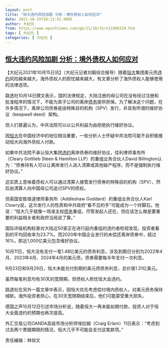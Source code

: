 ```yaml
---
layout: post
title: "恒大违约风险加剧 分析：境外债权人如何应对"
date: 2021-10-15T10:13:52.000Z
author: 大纪元
from: https://www.epochtimes.com/gb/21/10/15/n13306329.htm
tags: [ 大纪元 ]
categories: [ 大纪元 ]
---
```

<!--1634292832000-->
[恒大违约风险加剧 分析：境外债权人如何应对](https://www.epochtimes.com/gb/21/10/15/n13306329.htm)
------

<div>
<p>【大纪元2021年10月15日讯】（大纪元记者刘毅综合报导）随着<a href="https://www.epochtimes.com/gb/tag/%E6%81%92%E5%A4%A7.html">恒大</a>集团美元债<a href="https://www.epochtimes.com/gb/tag/%E8%BF%9D%E7%BA%A6.html">违约</a>风险越来越大，海外债权人的担忧越来越大，有文章分析了海外债权人能够使用的法律选项。</p><p>路透社10月14日撰文表示，国的法律规定，大陆注册的母公司在没有经过注册和批准程序的情况下，不能为其子公司的离岸<a href="https://www.epochtimes.com/gb/tag/%E5%80%BA%E5%8A%A1.html">债务</a>提供担保。为了解决这个问题，在许多情况下，离岸公司债券是由特殊目的机构（SPV）发行，并具有所谓的维好协议（keepwell deed）架构。</p><p>但人们普遍认为，中共法院可以以公共利益为由拒绝执行维好协议。</p><p>因<a href="https://www.epochtimes.com/gb/tag/%E6%81%92%E5%A4%A7.html">恒大</a>在中国经济中的地位相当重要，一些分析人士怀疑中共法院可能不会积极推动恒大向海外债权人付款。</p><p>如果中共法院不承认恒大集团<a href="https://www.epochtimes.com/gb/tag/%E8%BF%9D%E7%BA%A6.html">违约</a>离岸债券的维好协议，佳利律师事务所（Cleary Gottlieb Steen &amp; Hamilton LLP）的重组业务合伙人David Billington认为：“债券持有人可以让离岸发行人进入清算或其他破产程序，而不是强制执行维好协议。”</p><p>这实质上意味着债权人可以通过清算人接管发行债券的特殊目的机构（SPV），然后由清算人向中国母公司追讨SPV的债权。</p><p>但英国安胜恪道律师事务所（Addleshaw Goddard）的重组业务合伙人Karl Clowry说，这次发行人的性质和中共政府“看不见的手”可能成为一个绊脚石。他说：“恒大几乎就像一场准主权<a href="https://www.epochtimes.com/gb/tag/%E5%80%BA%E5%8A%A1.html">债务</a>重组，尽管发起人还在，但应该怎么做是要重要的利益相关者和政府当局说了算。”</p><p>国际评级机构标普对大陆近50家正在进行庭内重组的违约者检视发现，投资者看到的平均回收率为23.7%。而2020年中国企业发行的未偿还离岸债券中，超过16%，即近1,000亿美元包含维好协议。</p><p>10月11日，恒大没有支付一笔1.48亿美元的债务利息，涉及到期日分别为2022年4月、2023年4月、2024年4月的美元债，债券需要每半年支付一次利息。</p><p>9月23日和9月29日，恒大未能兑付到期的美元债债务利息，总价值1.31亿美元。</p><p>虽然每笔利息均有30天的宽限期，但债权人担忧恒大会违约。</p><p>路透社在另外一篇文章中表示，因恒大优先考虑偿付境内债权人，对美元债务保持缄默。海外投资者担心，在30天宽限期结束后，他们可能蒙受重大损失。</p><p>德国之声10月12日引述市场分析说，随着恒大一再未能如期付款，投资人对于恒大全面违约的预期也再次提高。</p><p>外汇交易公司OANDA高级市场分析师埃拉姆（Craig Erlam）11日表示：“考虑到过去两个票据期限的情况，恒大几乎不可能会支付这笔款项。”</p><p>责任编辑：林琮文</p>
</div>

